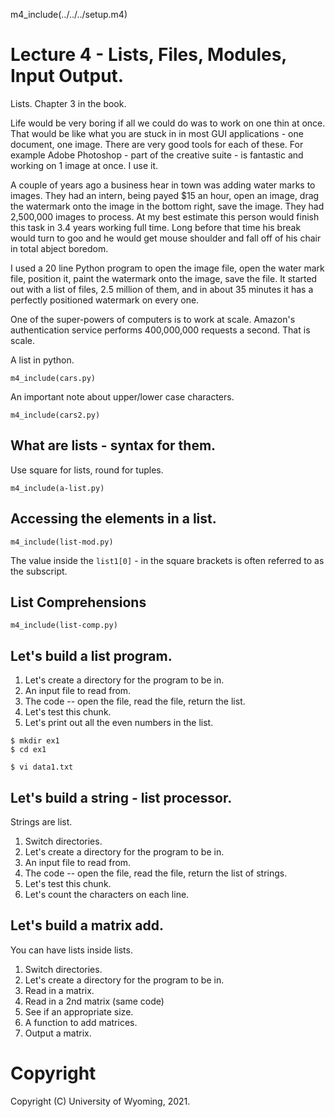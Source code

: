 
m4_include(../../../setup.m4)

# Lecture 4 - Lists, Files, Modules, Input Output.

Lists.  Chapter 3 in the book.

Life would be very boring if all we could do was to work on one thin at once.  That would be
like what you are stuck in in most GUI applications - one document, one image.  There are very
good tools for each of these.   For example Adobe Photoshop - part of the creative suite -
is fantastic and working on 1 image at once.  I use it.

A couple of years ago a business hear in town was adding water marks to images.  They had an
intern, being payed $15 an hour, open an image, drag the watermark onto the image in the bottom
right, save the image.   They had 2,500,000 images to process.  At my best estimate this person
would finish this task in 3.4 years working full time.  Long before that time his break would
turn to goo and he would get mouse shoulder and fall off of his chair in total abject boredom.

I used a 20 line Python program to open the image file, open the water mark file, position it,
paint the watermark onto the image, save the file.    It started out with a list of files,
2.5 million of them, and in about 35 minutes it has a perfectly positioned watermark on every one.

One of the super-powers of computers is to work at scale.  Amazon's authentication service
performs 400,000,000 requests a second.  That is scale.

A list in python.

```
m4_include(cars.py)
```

An important note about upper/lower case characters.

```
m4_include(cars2.py)
```

## What are lists - syntax for them.

Use square for lists, round for tuples.

```
m4_include(a-list.py)
```

## Accessing the elements in a list.

```
m4_include(list-mod.py)
```

The value inside the `list1[0]` - in the square brackets is often referred to as the subscript.

## List Comprehensions

```
m4_include(list-comp.py)
```

## Let's build a list program.

1. Let's create a directory for the program to be in.
2. An input file to read from.
3. The code -- open the file, read the file, return the list.
4. Let's test this chunk.
5. Let's print out all the even numbers in the list.

```
$ mkdir ex1
$ cd ex1
```

```
$ vi data1.txt
```

## Let's build a string - list processor.

Strings are list.

1. Switch directories.
1. Let's create a directory for the program to be in.
2. An input file to read from.
3. The code -- open the file, read the file, return the list of strings.
4. Let's test this chunk.
5. Let's count the characters on each line.

## Let's build a matrix add.

You can have lists inside lists.

1. Switch directories.
1. Let's create a directory for the program to be in.
3. Read in a matrix.
3. Read in a 2nd matrix (same code)
3. See if an appropriate size.
4. A function to add matrices.
4. Output a matrix.



# Copyright

Copyright (C) University of Wyoming, 2021.


